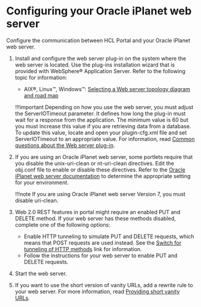 # Configuring your Oracle iPlanet web server

Configure the communication between HCL Portal and your Oracle iPlanet web server.

1.  Install and configure the web server plug-in on the system where the web server is located. Use the plug-ins installation wizard that is provided with WebSphere® Application Server. Refer to the following topic for information:

    -   AIX®, Linux™, Windows™: [Selecting a Web server topology diagram and road map](https://www.ibm.com/docs/en/was-nd/9.0.5?topic=installation-selecting-web-server-topology-diagram-roadmap)
    
    !!!important
        Depending on how you use the web server, you must adjust the ServerIOTimeout parameter. It defines how long the plug-in must wait for a response from the application. The minimum value is 60 but you must increase this value if you are retrieving data from a database. To update this value, locate and open your plugin-cfg.xml file and set ServerIOTimeout to an appropriate value. For information, read [Common questions about the Web server plug-in](https://support.hcltechsw.com/csm).

2.  If you are using an Oracle iPlanet web server, some portlets require that you disable the unix-uri-clean or nt-uri-clean directives. Edit the obj.conf file to enable or disable these directives. Refer to the [Oracle iPlanet web server documentation](https://docs.oracle.com/cd/E19146-01/821-1827/6nmpl1h7e/index.html) to determine the appropriate setting for your environment.

    !!!note
        If you are using Oracle iPlanet web server Version 7, you must disable uri-clean.

3.  Web 2.0 REST features in portal might require an enabled PUT and DELETE method. If your web server has these methods disabled, complete one of the following options:

    -   Enable HTTP tunneling to simulate PUT and DELETE requests, which means that POST requests are used instead. See the [Switch for tunneling of HTTP methods](https://pages.git.cwp.pnp-hcl.com/CWPdoc/dx-mkdocs/in-progress/extend_dx/apis/puma_spi/remote_rest_service_for_puma/remote_puma_rest_svc_implementation/uprof_rest_wp_tnlhttp) link for information.
    -   Follow the instructions for your web server to enable PUT and DELETE requests.
    
4.  Start the web server.

5.  If you want to use the short version of vanity URLs, add a rewrite rule to your web server. For more information, read [Providing short vanity URLs](https://pages.git.cwp.pnp-hcl.com/CWPdoc/dx-mkdocs/in-progress/manage_content/wcm/wcm_content_delivery/vanity_url/adm_vanity_url/van_url_short).



